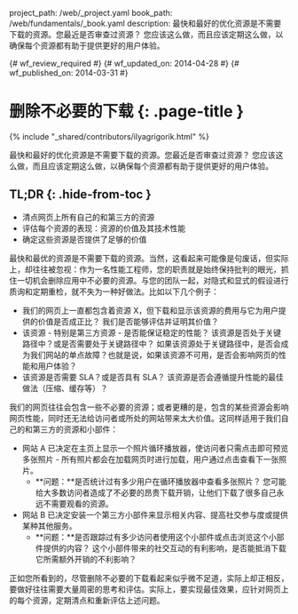 project_path: /web/_project.yaml
book_path: /web/fundamentals/_book.yaml
description: 最快和最好的优化资源是不需要下载的资源。您最近是否审查过资源？ 您应该这么做，而且应该定期这么做，以确保每个资源都有助于提供更好的用户体验。

{# wf_review_required #}
{# wf_updated_on: 2014-04-28 #}
{# wf_published_on: 2014-03-31 #}

# 删除不必要的下载 {: .page-title }

{% include "_shared/contributors/ilyagrigorik.html" %}



最快和最好的优化资源是不需要下载的资源。您最近是否审查过资源？ 您应该这么做，而且应该定期这么做，以确保每个资源都有助于提供更好的用户体验。


## TL;DR {: .hide-from-toc }
- 清点网页上所有自己的和第三方的资源
- 评估每个资源的表现：资源的价值及其技术性能
- 确定这些资源是否提供了足够的价值


最快和最优的资源是不需要下载的资源。当然，这看起来可能像是句废话，但实际上，却往往被忽视：作为一名性能工程师，您的职责就是始终保持批判的眼光，抓住一切机会删除应用中不必要的资源。与您的团队一起，对隐式和显式的假设进行质询和定期重检，就不失为一种好做法。比如以下几个例子：

* 我们的网页上一直都包含着资源 X，但下载和显示该资源的费用与它为用户提供的价值是否成正比？ 我们是否能够评估并证明其价值？
* 该资源 - 特别是第三方资源 - 是否能保证稳定的性能？ 该资源是否处于关键路径中？或是否需要处于关键路径中？ 如果该资源处于关键路径中，是否会成为我们网站的单点故障？也就是说，如果该资源不可用，是否会影响网页的性能和用户体验？
* 该资源是否需要 SLA？或是否具有 SLA？ 该资源是否会遵循提升性能的最佳做法（压缩、缓存等）？

我们的网页往往会包含一些不必要的资源；或者更糟的是，包含的某些资源会影响网页性能，同时还无法给访问者或所处的网站带来太大价值。这同样适用于我们自己的和第三方的资源和小部件：

* 网站 A 已决定在主页上显示一个照片循环播放器，使访问者只需点击即可预览多张照片 - 所有照片都会在加载网页时进行加载，用户通过点击查看下一张照片。
    * **问题：**是否统计过有多少用户在循环播放器中查看多张照片？ 您可能给大多数访问者造成了不必要的昂贵下载开销，让他们下载了很多自己永远不需要观看的资源。
* 网站 B 已决定安装一个第三方小部件来显示相关内容、提高社交参与度或提供某种其他服务。
    * **问题：**是否跟踪过有多少访问者使用这个小部件或点击浏览这个小部件提供的内容？ 这个小部件带来的社交互动的有利影响，是否能抵消下载它所需额外开销的不利影响？

正如您所看到的，尽管删除不必要的下载看起来似乎微不足道，实际上却正相反，要做好往往需要大量周密的思考和评估。实际上，要实现最佳效果，应针对网页上的每个资源，定期清点和重新评估上述问题。




